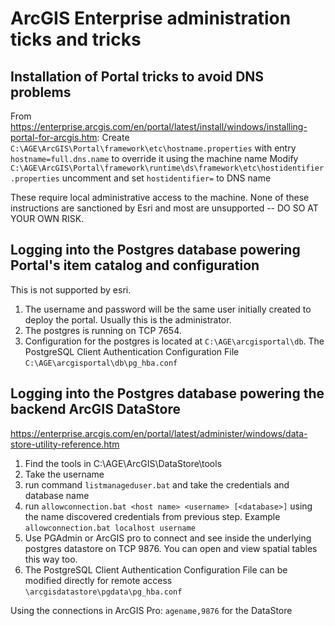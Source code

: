 # ArcGIS Enterprise administration ticks and tricks

## Installation of Portal tricks to avoid DNS problems

From https://enterprise.arcgis.com/en/portal/latest/install/windows/installing-portal-for-arcgis.htm:
Create `C:\AGE\ArcGIS\Portal\framework\etc\hostname.properties` with entry `hostname=full.dns.name` to override it using the machine name
Modify `C:\AGE\ArcGIS\Portal\framework\runtime\ds\framework\etc\hostidentifier.properties` uncomment and set `hostidentifier=` to DNS name

These require local administrative access to the machine. None of these instructions are sanctioned by Esri and most are unsupported -- DO SO AT YOUR OWN RISK. 

## Logging into the Postgres database powering Portal's item catalog and configuration

This is not supported by esri. 

1. The username and password will be the same user initially created to deploy the portal. Usually this is the administrator. 
2. The postgres is running on TCP 7654. 
3. Configuration for the postgres is located at `C:\AGE\arcgisportal\db`. The PostgreSQL Client Authentication Configuration File `C:\AGE\arcgisportal\db\pg_hba.conf`

## Logging into the Postgres database powering the backend ArcGIS DataStore

https://enterprise.arcgis.com/en/portal/latest/administer/windows/data-store-utility-reference.htm

1. Find the tools in C:\AGE\ArcGIS\DataStore\tools
2. Take the username
3. run command `listmanageduser.bat` and take the credentials and database name
4. run `allowconnection.bat <host name> <username> [<database>]` using the name discovered credentials from previous step. Example `allowconnection.bat localhost username`
5. Use PGAdmin or ArcGIS pro to connect and see inside the underlying postgres datastore on TCP 9876. You can open and view spatial tables this way too. 
6. The PostgreSQL Client Authentication Configuration File can be modified directly for remote access `\arcgisdatastore\pgdata\pg_hba.conf`

Using the connections in ArcGIS Pro: `agename,9876` for the DataStore
